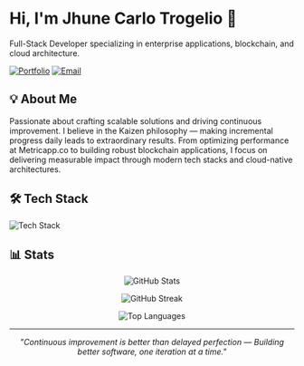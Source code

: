 # Hi, I'm Jhune Carlo Trogelio 👋

Full-Stack Developer specializing in enterprise applications, blockchain, and cloud architecture.

[![Portfolio](https://img.shields.io/badge/Portfolio-jhunecarlotrogelio.com-1c1c1c?style=flat-square)](https://jhunecarlotrogelio.com)
[![Email](https://img.shields.io/badge/Email-jhunecarlo.trogelio@gmail.com-1c1c1c?style=flat-square)](mailto:jhunecarlo.trogelio@gmail.com)

## 💡 About Me

Passionate about crafting scalable solutions and driving continuous improvement. I believe in the Kaizen philosophy — making incremental progress daily leads to extraordinary results. From optimizing performance at Metricapp.co to building robust blockchain applications, I focus on delivering measurable impact through modern tech stacks and cloud-native architectures.

## 🛠️ Tech Stack

<p>
<img src="https://skillicons.dev/icons?i=js,ts,react,nextjs,vue,nodejs,nestjs,express,postgresql,mongodb,aws,docker,rust,tailwind,laravel,symfony,nuxtjs,redux,angular,gcp,git,graphql,vitest,sequelize,supabase,postman,cloudflare,firebase,figma,astro" alt="Tech Stack" />
</p>

## 📊 Stats

<p align="center">
  <img src="https://github-readme-stats.vercel.app/api?username=postnzt&show_icons=true&theme=vue-dark&count_private=true&hide_border=true&bg_color=1c1c1c" alt="GitHub Stats" />
</p>

<p align="center">
  <img src="https://github-readme-streak-stats.herokuapp.com/?user=postnzt&theme=vue-dark&hide_border=true&background=1c1c1c" alt="GitHub Streak" />
</p>

<p align="center">
  <img src="https://github-readme-stats.vercel.app/api/top-langs/?username=postnzt&layout=compact&theme=vue-dark&hide_border=true&bg_color=1c1c1c" alt="Top Languages" />
</p>

---

<p align="center"><i>"Continuous improvement is better than delayed perfection — Building better software, one iteration at a time."</i></p>
